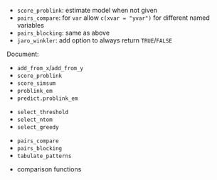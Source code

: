 


- `score_problink`: estimate model when not given
- `pairs_compare`: for `var` allow `c(xvar = "yvar")` for different named variables
- `pairs_blocking`: same as above
- `jaro_winkler`: add option to always return `TRUE`/`FALSE`


Document:
+ `add_from_x`/`add_from_y`
+ `score_problink`
+ `score_simsum`
+ `problink_em` 
+ `predict.problink_em`
- `select_threshold`
- `select_ntom`
- `select_greedy`
+ `pairs_compare`
+ `pairs_blocking`
+ `tabulate_patterns`
- comparison functions